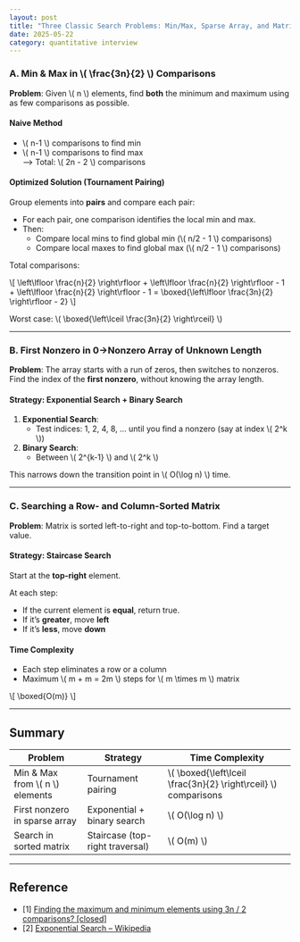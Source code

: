 ```yaml
---
layout: post
title: "Three Classic Search Problems: Min/Max, Sparse Array, and Matrix Search"
date: 2025-05-22
category: quantitative interview
---
```


### A. Min & Max in \\( \frac{3n}{2} \\) Comparisons

**Problem**: Given \\( n \\) elements, find **both** the minimum and maximum using as few comparisons as possible.

#### Naive Method

- \\( n-1 \\) comparisons to find min
- \\( n-1 \\) comparisons to find max  
⟶ Total: \\( 2n - 2 \\) comparisons

#### Optimized Solution (Tournament Pairing)

Group elements into **pairs** and compare each pair:
- For each pair, one comparison identifies the local min and max.
- Then:
  - Compare local mins to find global min (\\( n/2 - 1 \\) comparisons)
  - Compare local maxes to find global max (\\( n/2 - 1 \\) comparisons)

Total comparisons:

\\[
\left\lfloor \frac{n}{2} \right\rfloor + \left\lfloor \frac{n}{2} \right\rfloor - 1 + \left\lfloor \frac{n}{2} \right\rfloor - 1 = \boxed{\left\lfloor \frac{3n}{2} \right\rfloor - 2}
\\]

Worst case: \\( \boxed{\left\lceil \frac{3n}{2} \right\rceil} \\)

---

### B. First Nonzero in 0→Nonzero Array of Unknown Length

**Problem**: The array starts with a run of zeros, then switches to nonzeros. Find the index of the **first nonzero**, without knowing the array length.

#### Strategy: Exponential Search + Binary Search

1. **Exponential Search**:
   - Test indices: 1, 2, 4, 8, ... until you find a nonzero (say at index \\( 2^k \\))
2. **Binary Search**:
   - Between \\( 2^{k-1} \\) and \\( 2^k \\)

This narrows down the transition point in \\( O(\log n) \\) time.

---

### C. Searching a Row- and Column-Sorted Matrix

**Problem**: Matrix is sorted left-to-right and top-to-bottom. Find a target value.

#### Strategy: Staircase Search

Start at the **top-right** element.

At each step:

- If the current element is **equal**, return true.
- If it’s **greater**, move **left**
- If it’s **less**, move **down**

#### Time Complexity

- Each step eliminates a row or a column
- Maximum \\( m + m = 2m \\) steps for \\( m \times m \\) matrix

\\[
\boxed{O(m)}
\\]

---

## Summary

| Problem                                | Strategy                          | Time Complexity         |
|----------------------------------------|-----------------------------------|--------------------------|
| Min & Max from \\( n \\) elements         | Tournament pairing                | \\( \boxed{\left\lceil \frac{3n}{2} \right\rceil} \\) comparisons |
| First nonzero in sparse array          | Exponential + binary search       | \\( O(\log n) \\)         |
| Search in sorted matrix                | Staircase (top-right traversal)   | \\( O(m) \\)              |

---

## Reference

* [1] [Finding the maximum and minimum elements using 3n / 2 comparisons? [closed]](https://stackoverflow.com/questions/35052270/finding-the-maximum-and-minimum-elements-using-3n-2-comparisons)
* [2] [Exponential Search – Wikipedia](https://en.wikipedia.org/wiki/Exponential_search)

